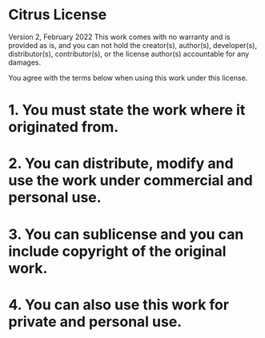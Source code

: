 # Citrus License
Version 2, February 2022
This work comes with no warranty and is provided as is, 
and you can not hold the creator(s), author(s), developer(s), distributor(s), contributor(s), or the license author(s) accountable for any damages.

You agree with the terms below when using this work under this license.
# 1. You must state the work where it originated from.

# 2. You can distribute, modify and use the work under commercial and personal use.

# 3. You can sublicense and you can include copyright of the original work.

# 4. You can also use this work for private and personal use.
